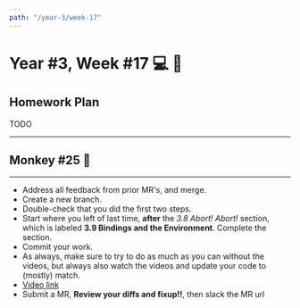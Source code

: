 ```yaml
---
path: "/year-3/week-17"
---
```


# Year #3, Week #17 💻 🥅

## Homework Plan

TODO

---

## Monkey #25 🐒

---

- Address all feedback from prior MR's, and merge.
- Create a new branch.
- Double-check that you did the first two steps.
- Start where you left of last time, **after** the _3.8 Abort! Abort!_ section,
  which is labeled **3.9 Bindings and the Environment**. Complete the section.
- Commit your work.
- As always, make sure to try to do as much as you can without the videos, but
  always also watch the videos and update your code to (mostly) match.
- [Video link](https://flp-assets.nyc3.digitaloceanspaces.com/storage/htc-videos/monkey/35--3.9-bindings-env.mp4)
- Submit a MR, **Review your diffs and fixup!!**, then slack the MR url
